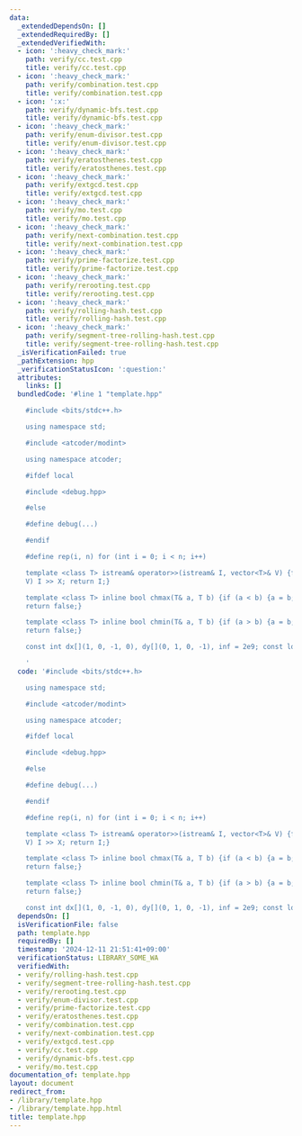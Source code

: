 ```yaml
---
data:
  _extendedDependsOn: []
  _extendedRequiredBy: []
  _extendedVerifiedWith:
  - icon: ':heavy_check_mark:'
    path: verify/cc.test.cpp
    title: verify/cc.test.cpp
  - icon: ':heavy_check_mark:'
    path: verify/combination.test.cpp
    title: verify/combination.test.cpp
  - icon: ':x:'
    path: verify/dynamic-bfs.test.cpp
    title: verify/dynamic-bfs.test.cpp
  - icon: ':heavy_check_mark:'
    path: verify/enum-divisor.test.cpp
    title: verify/enum-divisor.test.cpp
  - icon: ':heavy_check_mark:'
    path: verify/eratosthenes.test.cpp
    title: verify/eratosthenes.test.cpp
  - icon: ':heavy_check_mark:'
    path: verify/extgcd.test.cpp
    title: verify/extgcd.test.cpp
  - icon: ':heavy_check_mark:'
    path: verify/mo.test.cpp
    title: verify/mo.test.cpp
  - icon: ':heavy_check_mark:'
    path: verify/next-combination.test.cpp
    title: verify/next-combination.test.cpp
  - icon: ':heavy_check_mark:'
    path: verify/prime-factorize.test.cpp
    title: verify/prime-factorize.test.cpp
  - icon: ':heavy_check_mark:'
    path: verify/rerooting.test.cpp
    title: verify/rerooting.test.cpp
  - icon: ':heavy_check_mark:'
    path: verify/rolling-hash.test.cpp
    title: verify/rolling-hash.test.cpp
  - icon: ':heavy_check_mark:'
    path: verify/segment-tree-rolling-hash.test.cpp
    title: verify/segment-tree-rolling-hash.test.cpp
  _isVerificationFailed: true
  _pathExtension: hpp
  _verificationStatusIcon: ':question:'
  attributes:
    links: []
  bundledCode: '#line 1 "template.hpp"

    #include <bits/stdc++.h>

    using namespace std;

    #include <atcoder/modint>

    using namespace atcoder;

    #ifdef local

    #include <debug.hpp>

    #else

    #define debug(...)

    #endif

    #define rep(i, n) for (int i = 0; i < n; i++)

    template <class T> istream& operator>>(istream& I, vector<T>& V) {for (T& X :
    V) I >> X; return I;}

    template <class T> inline bool chmax(T& a, T b) {if (a < b) {a = b; return true;}
    return false;}

    template <class T> inline bool chmin(T& a, T b) {if (a > b) {a = b; return true;}
    return false;}

    const int dx[](1, 0, -1, 0), dy[](0, 1, 0, -1), inf = 2e9; const long INF = 1e18;

    '
  code: '#include <bits/stdc++.h>

    using namespace std;

    #include <atcoder/modint>

    using namespace atcoder;

    #ifdef local

    #include <debug.hpp>

    #else

    #define debug(...)

    #endif

    #define rep(i, n) for (int i = 0; i < n; i++)

    template <class T> istream& operator>>(istream& I, vector<T>& V) {for (T& X :
    V) I >> X; return I;}

    template <class T> inline bool chmax(T& a, T b) {if (a < b) {a = b; return true;}
    return false;}

    template <class T> inline bool chmin(T& a, T b) {if (a > b) {a = b; return true;}
    return false;}

    const int dx[](1, 0, -1, 0), dy[](0, 1, 0, -1), inf = 2e9; const long INF = 1e18;'
  dependsOn: []
  isVerificationFile: false
  path: template.hpp
  requiredBy: []
  timestamp: '2024-12-11 21:51:41+09:00'
  verificationStatus: LIBRARY_SOME_WA
  verifiedWith:
  - verify/rolling-hash.test.cpp
  - verify/segment-tree-rolling-hash.test.cpp
  - verify/rerooting.test.cpp
  - verify/enum-divisor.test.cpp
  - verify/prime-factorize.test.cpp
  - verify/eratosthenes.test.cpp
  - verify/combination.test.cpp
  - verify/next-combination.test.cpp
  - verify/extgcd.test.cpp
  - verify/cc.test.cpp
  - verify/dynamic-bfs.test.cpp
  - verify/mo.test.cpp
documentation_of: template.hpp
layout: document
redirect_from:
- /library/template.hpp
- /library/template.hpp.html
title: template.hpp
---
```

